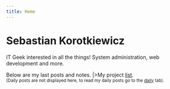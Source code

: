 ```yaml
---
title: Home
---
```


# Sebastian Korotkiewicz

<!-- ## _Guru Systems Administrator_ -->

IT Geek interested in all the things!
System administration, web development and more.

Below are my last posts and notes. |>My project [list](/techlog/projects).  
<small>(Daily posts are not displayed here, to read my daily posts go to the [daily](/daily/) tab).</small>
